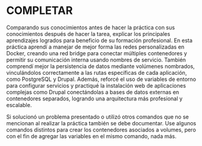 # COMPLETAR  
Comparando sus conocimientos antes de hacer la práctica con sus conocimientos después de hacer la tarea, explicar los principales aprendizajes logrados para beneficio de su formación profesional.
En esta práctica aprendí a manejar de mejor forma las redes personalizadas en Docker, creando una red bridge para conectar múltiples contenedores y permitir su comunicación interna usando nombres de servicio. También comprendí mejor la persistencia de datos mediante volúmenes nombrados, vinculándolos correctamente a las rutas específicas de cada aplicación, como PostgreSQL y Drupal. Además, reforcé el uso de variables de entorno para configurar servicios y practiqué la instalación web de aplicaciones complejas como Drupal conectándolas a bases de datos externas en contenedores separados, logrando una arquitectura más profesional y escalable.

Si solucionó un problema presentado o utilizó otros comandos que no se mencionan al realizar la práctica también se debe documentar.
Use algunos comandos distintos para crear los contenedores asociados a volumes, pero con el fin de agregar las variables en el mismo comando, nada más. 
